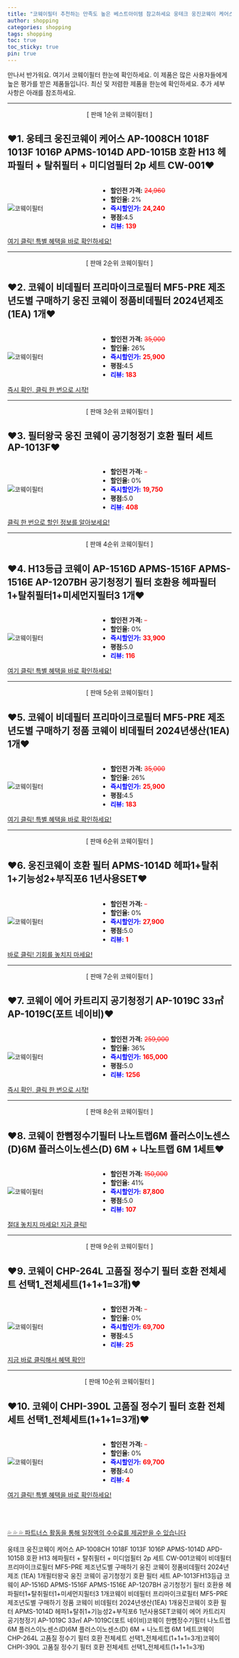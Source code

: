 ```yaml
---
title: "코웨이필터 추천하는 만족도 높은 베스트아이템 참고하세요 웅테크 웅진코웨이 케어스 AP-1008CH 1018F"
author: shopping
categories: shopping
tags: shopping
toc: true
toc_sticky: true
pin: true
---
```

만나서 반가워요. 여기서 코웨이필터 한눈에 확인하세요. 이 제품은 많은 사용자들에게 높은 평가를 받은 제품들입니다. 최신 및 저렴한 제품을 한눈에 확인하세요. 추가 세부 사항은 아래를 참조하세요.

---
<p class="toplist" style="margin: 0 auto; display: block; width: fit-content;">[ 판매 1순위 코웨이필터 ]</p>

<h2><strong>❤️1. 웅테크 웅진코웨이 케어스 AP-1008CH 1018F 1013F 1016P APMS-1014D APD-1015B 호환 H13 헤파필터 + 탈취필터 + 미디엄필터 2p 세트 CW-001❤️</strong></h2>

<div style="display: flex; align-items: center;">
    <div style="flex: 0.4;">
        <img src="https://thumbnail6.coupangcdn.com/thumbnails/remote/230x230ex/image/retail/images/5328442318572119-4366aac0-eac7-46f1-9754-352e569703bb.jpg" alt="코웨이필터" style="max-width: 100%;">
    </div>
    <div style="flex: 0.6; margin-left: 10px;">
        <ul>
            <li><strong>할인전 가격:</strong> <del style="color: red;">24,960</del></li>
            <li><strong>할인율:</strong> 2%</li>
            <li><span style='color:blue'><strong>즉시할인가:</strong></span> <span style='color:red'><strong>24,240</strong></span></li>
            <li><strong>평점:</strong>4.5</li>
            <li><span style='color:blue'><strong>리뷰:</strong></span> <span style='color:red'><strong>139</strong></span></li>
        </ul>
    </div>
</div>
<div class="center">
    <a href="https://William4Davisa.github.io?lptag=AF9450613&subid=githubio&pageKey=6261800440&traceid=V0-153&itemId=12754573261&vendorItemId=80020849370" class="myButton">
        여기 클릭! 특별 혜택을 바로 확인하세요!
    </a>
</div>


---
<p class="toplist" style="margin: 0 auto; display: block; width: fit-content;">[ 판매 2순위 코웨이필터 ]</p>

<h2><strong>❤️2. 코웨이 비데필터 프리마이크로필터 MF5-PRE 제조년도별 구매하기 웅진 코웨이 정품비데필터 2024년제조 (1EA) 1개❤️</strong></h2>

<div style="display: flex; align-items: center;">
    <div style="flex: 0.4;">
        <img src="https://thumbnail7.coupangcdn.com/thumbnails/remote/230x230ex/image/vendor_inventory/a558/55f262e46a6656caf5f18a630adae430a0fa26f887281cd7531d3465abb9.jpg" alt="코웨이필터" style="max-width: 100%;">
    </div>
    <div style="flex: 0.6; margin-left: 10px;">
        <ul>
            <li><strong>할인전 가격:</strong> <del style="color: red;">35,000</del></li>
            <li><strong>할인율:</strong> 26%</li>
            <li><span style='color:blue'><strong>즉시할인가:</strong></span> <span style='color:red'><strong>25,900</strong></span></li>
            <li><strong>평점:</strong>4.5</li>
            <li><span style='color:blue'><strong>리뷰:</strong></span> <span style='color:red'><strong>183</strong></span></li>
        </ul>
    </div>
</div>
<div class="center">
    <a href="https://William4Davisa.github.io?lptag=AF9450613&subid=githubio&pageKey=7816687784&traceid=V0-153&itemId=21217735962&vendorItemId=81132005068" class="myButton">
        즉시 확인, 클릭 한 번으로 시작!
    </a>
</div>


---
<p class="toplist" style="margin: 0 auto; display: block; width: fit-content;">[ 판매 3순위 코웨이필터 ]</p>

<h2><strong>❤️3. 필터왕국 웅진 코웨이 공기청정기 호환 필터 세트 AP-1013F❤️</strong></h2>

<div style="display: flex; align-items: center;">
    <div style="flex: 0.4;">
        <img src="https://thumbnail8.coupangcdn.com/thumbnails/remote/230x230ex/image/retail/images/13816275202813777-c20f3f55-ca51-47fd-aecd-2d838c47750a.jpg" alt="코웨이필터" style="max-width: 100%;">
    </div>
    <div style="flex: 0.6; margin-left: 10px;">
        <ul>
            <li><strong>할인전 가격:</strong> <del style="color: red;">-</del></li>
            <li><strong>할인율:</strong> 0%</li>
            <li><span style='color:blue'><strong>즉시할인가:</strong></span> <span style='color:red'><strong>19,750</strong></span></li>
            <li><strong>평점:</strong>5.0</li>
            <li><span style='color:blue'><strong>리뷰:</strong></span> <span style='color:red'><strong>408</strong></span></li>
        </ul>
    </div>
</div>
<div class="center">
    <a href="https://William4Davisa.github.io?lptag=AF9450613&subid=githubio&pageKey=4874017885&traceid=V0-153&itemId=6338317118&vendorItemId=73633678457" class="myButton">
        클릭 한 번으로 할인 정보를 알아보세요!
    </a>
</div>


---
<p class="toplist" style="margin: 0 auto; display: block; width: fit-content;">[ 판매 4순위 코웨이필터 ]</p>

<h2><strong>❤️4. H13등급 코웨이 AP-1516D APMS-1516F APMS-1516E AP-1207BH 공기청정기 필터 호환용 헤파필터1+탈취필터1+미세먼지필터3 1개❤️</strong></h2>

<div style="display: flex; align-items: center;">
    <div style="flex: 0.4;">
        <img src="https://thumbnail7.coupangcdn.com/thumbnails/remote/230x230ex/image/vendor_inventory/images/2018/06/25/16/8/8634c6ec-fd2b-4da3-8917-ed2c9fb75fc2.jpg" alt="코웨이필터" style="max-width: 100%;">
    </div>
    <div style="flex: 0.6; margin-left: 10px;">
        <ul>
            <li><strong>할인전 가격:</strong> <del style="color: red;">-</del></li>
            <li><strong>할인율:</strong> 0%</li>
            <li><span style='color:blue'><strong>즉시할인가:</strong></span> <span style='color:red'><strong>33,900</strong></span></li>
            <li><strong>평점:</strong>5.0</li>
            <li><span style='color:blue'><strong>리뷰:</strong></span> <span style='color:red'><strong>116</strong></span></li>
        </ul>
    </div>
</div>
<div class="center">
    <a href="https://William4Davisa.github.io?lptag=AF9450613&subid=githubio&pageKey=7265648749&traceid=V0-153&itemId=18517281393&vendorItemId=3773868186" class="myButton">
        여기 클릭! 특별 혜택을 바로 확인하세요!
    </a>
</div>


---
<p class="toplist" style="margin: 0 auto; display: block; width: fit-content;">[ 판매 5순위 코웨이필터 ]</p>

<h2><strong>❤️5. 코웨이 비데필터 프리마이크로필터 MF5-PRE 제조년도별 구매하기 정품 코웨이 비데필터 2024년생산(1EA) 1개❤️</strong></h2>

<div style="display: flex; align-items: center;">
    <div style="flex: 0.4;">
        <img src="https://thumbnail7.coupangcdn.com/thumbnails/remote/230x230ex/image/vendor_inventory/a558/55f262e46a6656caf5f18a630adae430a0fa26f887281cd7531d3465abb9.jpg" alt="코웨이필터" style="max-width: 100%;">
    </div>
    <div style="flex: 0.6; margin-left: 10px;">
        <ul>
            <li><strong>할인전 가격:</strong> <del style="color: red;">35,000</del></li>
            <li><strong>할인율:</strong> 26%</li>
            <li><span style='color:blue'><strong>즉시할인가:</strong></span> <span style='color:red'><strong>25,900</strong></span></li>
            <li><strong>평점:</strong>4.5</li>
            <li><span style='color:blue'><strong>리뷰:</strong></span> <span style='color:red'><strong>183</strong></span></li>
        </ul>
    </div>
</div>
<div class="center">
    <a href="https://William4Davisa.github.io?lptag=AF9450613&subid=githubio&pageKey=7816687784&traceid=V0-153&itemId=21217735964&vendorItemId=81132005028" class="myButton">
        여기 클릭! 특별 혜택을 바로 확인하세요!
    </a>
</div>


---
<p class="toplist" style="margin: 0 auto; display: block; width: fit-content;">[ 판매 6순위 코웨이필터 ]</p>

<h2><strong>❤️6. 웅진코웨이 호환 필터 APMS-1014D 헤파1+탈취1+기능성2+부직포6 1년사용SET❤️</strong></h2>

<div style="display: flex; align-items: center;">
    <div style="flex: 0.4;">
        <img src="https://thumbnail7.coupangcdn.com/thumbnails/remote/230x230ex/image/vendor_inventory/a48a/048291101761902c9739058d05fb04da53263c73a17721e28b6e562dde92.jpg" alt="코웨이필터" style="max-width: 100%;">
    </div>
    <div style="flex: 0.6; margin-left: 10px;">
        <ul>
            <li><strong>할인전 가격:</strong> <del style="color: red;">-</del></li>
            <li><strong>할인율:</strong> 0%</li>
            <li><span style='color:blue'><strong>즉시할인가:</strong></span> <span style='color:red'><strong>27,900</strong></span></li>
            <li><strong>평점:</strong>5.0</li>
            <li><span style='color:blue'><strong>리뷰:</strong></span> <span style='color:red'><strong>1</strong></span></li>
        </ul>
    </div>
</div>
<div class="center">
    <a href="https://William4Davisa.github.io?lptag=AF9450613&subid=githubio&pageKey=1805004681&traceid=V0-153&itemId=3071284395&vendorItemId=71059201341" class="myButton">
        바로 클릭! 기회를 놓치지 마세요!
    </a>
</div>


---
<p class="toplist" style="margin: 0 auto; display: block; width: fit-content;">[ 판매 7순위 코웨이필터 ]</p>

<h2><strong>❤️7. 코웨이 에어 카트리지 공기청정기 AP-1019C 33㎡ AP-1019C(포트 네이비)❤️</strong></h2>

<div style="display: flex; align-items: center;">
    <div style="flex: 0.4;">
        <img src="https://thumbnail6.coupangcdn.com/thumbnails/remote/230x230ex/image/retail/images/1074494457488433-61bbf32f-8481-461f-b469-824ef78abf00.jpg" alt="코웨이필터" style="max-width: 100%;">
    </div>
    <div style="flex: 0.6; margin-left: 10px;">
        <ul>
            <li><strong>할인전 가격:</strong> <del style="color: red;">259,000</del></li>
            <li><strong>할인율:</strong> 36%</li>
            <li><span style='color:blue'><strong>즉시할인가:</strong></span> <span style='color:red'><strong>165,000</strong></span></li>
            <li><strong>평점:</strong>5.0</li>
            <li><span style='color:blue'><strong>리뷰:</strong></span> <span style='color:red'><strong>1256</strong></span></li>
        </ul>
    </div>
</div>
<div class="center">
    <a href="https://William4Davisa.github.io?lptag=AF9450613&subid=githubio&pageKey=2085897959&traceid=V0-153&itemId=12853069756&vendorItemId=80118495310" class="myButton">
        즉시 확인, 클릭 한 번으로 시작!
    </a>
</div>


---
<p class="toplist" style="margin: 0 auto; display: block; width: fit-content;">[ 판매 8순위 코웨이필터 ]</p>

<h2><strong>❤️8. 코웨이 한뼘정수기필터 나노트랩6M 플러스이노센스(D)6M 플러스이노센스(D) 6M + 나노트랩 6M 1세트❤️</strong></h2>

<div style="display: flex; align-items: center;">
    <div style="flex: 0.4;">
        <img src="https://thumbnail9.coupangcdn.com/thumbnails/remote/230x230ex/image/vendor_inventory/5f85/57b23513061b197cfb5de2aafee2859909e99e4fb430c60d6ae94ec17f88.png" alt="코웨이필터" style="max-width: 100%;">
    </div>
    <div style="flex: 0.6; margin-left: 10px;">
        <ul>
            <li><strong>할인전 가격:</strong> <del style="color: red;">150,000</del></li>
            <li><strong>할인율:</strong> 41%</li>
            <li><span style='color:blue'><strong>즉시할인가:</strong></span> <span style='color:red'><strong>87,800</strong></span></li>
            <li><strong>평점:</strong>5.0</li>
            <li><span style='color:blue'><strong>리뷰:</strong></span> <span style='color:red'><strong>107</strong></span></li>
        </ul>
    </div>
</div>
<div class="center">
    <a href="https://William4Davisa.github.io?lptag=AF9450613&subid=githubio&pageKey=6674126083&traceid=V0-153&itemId=15365554958&vendorItemId=82585718280" class="myButton">
        절대 놓치지 마세요! 지금 클릭!
    </a>
</div>


---
<p class="toplist" style="margin: 0 auto; display: block; width: fit-content;">[ 판매 9순위 코웨이필터 ]</p>

<h2><strong>❤️9. 코웨이 CHP-264L 고품질 정수기 필터 호환 전체세트 선택1_전체세트(1+1+1=3개)❤️</strong></h2>

<div style="display: flex; align-items: center;">
    <div style="flex: 0.4;">
        <img src="https://thumbnail10.coupangcdn.com/thumbnails/remote/230x230ex/image/vendor_inventory/7702/39e002756f2ecdbe1ef5439598b7c991aecdbb4d681910af19708400f2ee.jpg" alt="코웨이필터" style="max-width: 100%;">
    </div>
    <div style="flex: 0.6; margin-left: 10px;">
        <ul>
            <li><strong>할인전 가격:</strong> <del style="color: red;">-</del></li>
            <li><strong>할인율:</strong> 0%</li>
            <li><span style='color:blue'><strong>즉시할인가:</strong></span> <span style='color:red'><strong>69,700</strong></span></li>
            <li><strong>평점:</strong>4.5</li>
            <li><span style='color:blue'><strong>리뷰:</strong></span> <span style='color:red'><strong>25</strong></span></li>
        </ul>
    </div>
</div>
<div class="center">
    <a href="https://William4Davisa.github.io?lptag=AF9450613&subid=githubio&pageKey=133115456&traceid=V0-153&itemId=391280359&vendorItemId=3952297967" class="myButton">
        지금 바로 클릭해서 혜택 확인!
    </a>
</div>


---
<p class="toplist" style="margin: 0 auto; display: block; width: fit-content;">[ 판매 10순위 코웨이필터 ]</p>

<h2><strong>❤️10. 코웨이 CHPI-390L 고품질 정수기 필터 호환 전체세트 선택1_전체세트(1+1+1=3개)❤️</strong></h2>

<div style="display: flex; align-items: center;">
    <div style="flex: 0.4;">
        <img src="https://thumbnail6.coupangcdn.com/thumbnails/remote/230x230ex/image/vendor_inventory/0896/7e1c870d7ecfda95390f8b895d4395cf2afd0e369db801892f5b3edd25db.jpg" alt="코웨이필터" style="max-width: 100%;">
    </div>
    <div style="flex: 0.6; margin-left: 10px;">
        <ul>
            <li><strong>할인전 가격:</strong> <del style="color: red;">-</del></li>
            <li><strong>할인율:</strong> 0%</li>
            <li><span style='color:blue'><strong>즉시할인가:</strong></span> <span style='color:red'><strong>69,700</strong></span></li>
            <li><strong>평점:</strong>4.0</li>
            <li><span style='color:blue'><strong>리뷰:</strong></span> <span style='color:red'><strong>4</strong></span></li>
        </ul>
    </div>
</div>
<div class="center">
    <a href="https://William4Davisa.github.io?lptag=AF9450613&subid=githubio&pageKey=133538103&traceid=V0-153&itemId=392356406&vendorItemId=3955050830" class="myButton">
        여기 클릭! 특별 혜택을 바로 확인하세요!
    </a>
</div>

<br><br><br>[💦 💦 💦 파트너스 활동을 통해 일정액의 수수료를 제공받을 수 있습니다](https://link.coupang.com/a/bcpT2c)<br><br>웅테크 웅진코웨이 케어스 AP-1008CH 1018F 1013F 1016P APMS-1014D APD-1015B 호환 H13 헤파필터 + 탈취필터 + 미디엄필터 2p 세트 CW-001코웨이 비데필터 프리마이크로필터 MF5-PRE 제조년도별 구매하기 웅진 코웨이 정품비데필터 2024년제조 (1EA) 1개필터왕국 웅진 코웨이 공기청정기 호환 필터 세트 AP-1013FH13등급 코웨이 AP-1516D APMS-1516F APMS-1516E AP-1207BH 공기청정기 필터 호환용 헤파필터1+탈취필터1+미세먼지필터3 1개코웨이 비데필터 프리마이크로필터 MF5-PRE 제조년도별 구매하기 정품 코웨이 비데필터 2024년생산(1EA) 1개웅진코웨이 호환 필터 APMS-1014D 헤파1+탈취1+기능성2+부직포6 1년사용SET코웨이 에어 카트리지 공기청정기 AP-1019C 33㎡ AP-1019C(포트 네이비)코웨이 한뼘정수기필터 나노트랩6M 플러스이노센스(D)6M 플러스이노센스(D) 6M + 나노트랩 6M 1세트코웨이 CHP-264L 고품질 정수기 필터 호환 전체세트 선택1_전체세트(1+1+1=3개)코웨이 CHPI-390L 고품질 정수기 필터 호환 전체세트 선택1_전체세트(1+1+1=3개)
